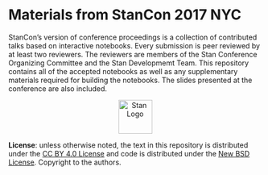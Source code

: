 # Materials from StanCon 2017 NYC

StanCon’s version of conference proceedings is a collection of contributed talks based on interactive notebooks. Every submission is peer reviewed by at least two reviewers. The reviewers are members of the Stan Conference Organizing Committee and the Stan Developmemt Team. This repository contains all of the accepted notebooks as well as any supplementary materials required for building the notebooks. The slides presented at the conference are also included.

<div align="center">
<a href="http://mc-stan.org">
<img src="https://raw.githubusercontent.com/stan-dev/logos/master/logo.png" width=67 alt="Stan Logo"/>
</a>
</div>

**License**: unless otherwise noted, the text in this repository is distributed under the [CC BY 4.0 License](https://creativecommons.org/licenses/by/4.0/legalcode) and code is distributed under the [New BSD License](https://opensource.org/licenses/BSD-3-Clause). Copyright to the authors.
